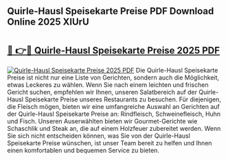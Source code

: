 ## Quirle-Hausl Speisekarte Preise PDF Download Online 2025 XIUrU

# <h2><a href="http://gcan28o.nevu.top/?p=Quirle-Hausl+Speisekarte+Preise">🔗 👉🔴 Quirle-Hausl Speisekarte Preise 2025 PDF</a></h2>

[![Quirle-Hausl Speisekarte Preise 2025 PDF](https://i.imgur.com/dBaPXMq.png)](http://gcan28o.nevu.top/?p=Quirle-Hausl+Speisekarte+Preise)
Die Quirle-Hausl Speisekarte Preise ist nicht nur eine Liste von Gerichten, sondern auch die Möglichkeit, etwas Leckeres zu wählen. Wenn Sie nach einem leichten und frischen Gericht suchen, empfehlen wir Ihnen, unseren Salatbereich auf der Quirle-Hausl Speisekarte Preise unseres Restaurants zu besuchen. Für diejenigen, die Fleisch mögen, bieten wir eine umfangreiche Auswahl an Gerichten auf der Quirle-Hausl Speisekarte Preise an: Rindfleisch, Schweinefleisch, Huhn und Fisch. Unseren Auserwählten bieten wir Gourmet-Gerichte wie Schaschlik und Steak an, die auf einem Holzfeuer zubereitet werden. Wenn Sie sich nicht entscheiden können, was Sie von der Quirle-Hausl Speisekarte Preise wünschen, ist unser Team bereit zu helfen und Ihnen einen komfortablen und bequemen Service zu bieten.
